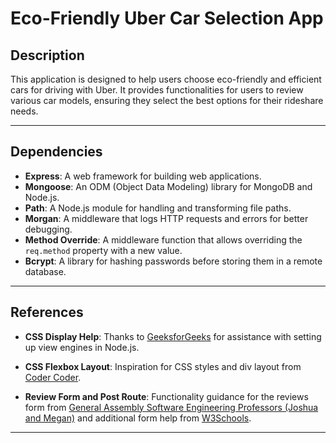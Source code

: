 # Eco-Friendly Uber Car Selection App

## Description
This application is designed to help users choose eco-friendly and efficient cars for driving with Uber. It provides functionalities for users to review various car models, ensuring they select the best options for their rideshare needs.

---

## Dependencies
- **Express**: A web framework for building web applications.
- **Mongoose**: An ODM (Object Data Modeling) library for MongoDB and Node.js.
- **Path**: A Node.js module for handling and transforming file paths.
- **Morgan**: A middleware that logs HTTP requests and errors for better debugging.
- **Method Override**: A middleware function that allows overriding the `req.method` property with a new value.
- **Bcrypt**: A library for hashing passwords before storing them in a remote database.

---

## References
- **CSS Display Help**: Thanks to [GeeksforGeeks](https://www.geeksforgeeks.org/how-to-setup-view-engine-in-node-js/) for assistance with setting up view engines in Node.js.
  
- **CSS Flexbox Layout**: Inspiration for CSS styles and div layout from [Coder Coder](https://coder-coder.com/display-divs-side-by-side/).

- **Review Form and Post Route**: Functionality guidance for the reviews form from [General Assembly Software Engineering Professors (Joshua and Megan)](https://git.generalassemb.ly/PT-SEB-Student-Resources/men-stack-fruits-associations) and additional form help from [W3Schools](https://www.w3schools.com/html/html_forms.asp).

---
